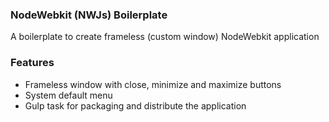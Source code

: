### NodeWebkit (NWJs) Boilerplate

A boilerplate to create frameless (custom window) NodeWebkit application

### Features
- Frameless window with close, minimize and maximize buttons
- System default menu
- Gulp task for packaging and distribute the application